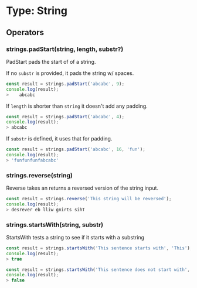 # Type: String

## Operators

### strings.padStart(string, length, substr?)

PadStart pads the start of of a string.

If no `substr` is provided, it pads the string w/ spaces.

```javascript
const result = strings.padStart('abcabc', 9);
console.log(result);
>    abcabc
```

If `length` is shorter than `string` it doesn't add any padding.

```javascript
const result = strings.padStart('abcabc', 4);
console.log(result);
> abcabc
```

If `substr` is defined, it uses that for padding.

```javascript
const result = strings.padStart('abcabc', 16, 'fun');
console.log(result);
> 'funfunfunfabcabc'
```

### strings.reverse(string)

Reverse takes an returns a reversed version of the string input.

```javascript
const result = strings.reverse('This string will be reversed');
console.log(result);
> desrever eb lliw gnirts sihT
```

### strings.startsWith(string, substr)

StartsWith tests a string to see if it starts with a substring

```javascript
const result = strings.startsWith('This sentence starts with', 'This');
console.log(result);
> true
```

```javascript
const result = strings.startsWith('This sentence does not start with', 'Nope');
console.log(result);
> false
```
